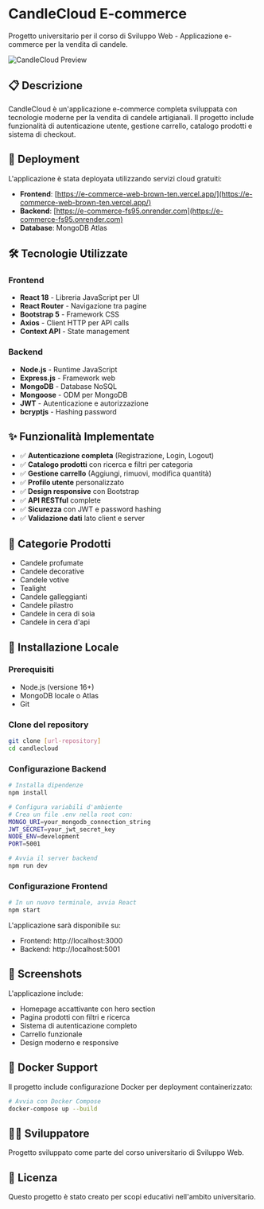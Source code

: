 # CandleCloud E-commerce

Progetto universitario per il corso di Sviluppo Web - Applicazione e-commerce per la vendita di candele.

![CandleCloud Preview](public/readme.jpg)

## 📋 Descrizione

CandleCloud è un'applicazione e-commerce completa sviluppata con tecnologie moderne per la vendita di candele artigianali. Il progetto include funzionalità di autenticazione utente, gestione carrello, catalogo prodotti e sistema di checkout.

## 🚀 Deployment

L'applicazione è stata deployata utilizzando servizi cloud gratuiti:

- **Frontend**: [https://e-commerce-web-brown-ten.vercel.app/](https://e-commerce-web-brown-ten.vercel.app/)
- **Backend**: [https://e-commerce-fs95.onrender.com](https://e-commerce-fs95.onrender.com)
- **Database**: MongoDB Atlas

## 🛠️ Tecnologie Utilizzate

### Frontend
- **React 18** - Libreria JavaScript per UI
- **React Router** - Navigazione tra pagine
- **Bootstrap 5** - Framework CSS
- **Axios** - Client HTTP per API calls
- **Context API** - State management

### Backend
- **Node.js** - Runtime JavaScript
- **Express.js** - Framework web
- **MongoDB** - Database NoSQL
- **Mongoose** - ODM per MongoDB
- **JWT** - Autenticazione e autorizzazione
- **bcryptjs** - Hashing password


## ✨ Funzionalità Implementate

- ✅ **Autenticazione completa** (Registrazione, Login, Logout)
- ✅ **Catalogo prodotti** con ricerca e filtri per categoria
- ✅ **Gestione carrello** (Aggiungi, rimuovi, modifica quantità)
- ✅ **Profilo utente** personalizzato
- ✅ **Design responsive** con Bootstrap
- ✅ **API RESTful** complete
- ✅ **Sicurezza** con JWT e password hashing
- ✅ **Validazione dati** lato client e server

## 🎨 Categorie Prodotti

- Candele profumate
- Candele decorative
- Candele votive
- Tealight
- Candele galleggianti
- Candele pilastro
- Candele in cera di soia
- Candele in cera d'api

## 🔧 Installazione Locale

### Prerequisiti
- Node.js (versione 16+)
- MongoDB locale o Atlas
- Git

### Clone del repository
```bash
git clone [url-repository]
cd candlecloud
```

### Configurazione Backend
```bash
# Installa dipendenze
npm install

# Configura variabili d'ambiente
# Crea un file .env nella root con:
MONGO_URI=your_mongodb_connection_string
JWT_SECRET=your_jwt_secret_key
NODE_ENV=development
PORT=5001

# Avvia il server backend
npm run dev
```

### Configurazione Frontend
```bash
# In un nuovo terminale, avvia React
npm start
```

L'applicazione sarà disponibile su:
- Frontend: http://localhost:3000
- Backend: http://localhost:5001

## 📱 Screenshots

L'applicazione include:
- Homepage accattivante con hero section
- Pagina prodotti con filtri e ricerca
- Sistema di autenticazione completo
- Carrello funzionale
- Design moderno e responsive

## 🐳 Docker Support

Il progetto include configurazione Docker per deployment containerizzato:

```bash
# Avvia con Docker Compose
docker-compose up --build
```

## 👨‍💻 Sviluppatore

Progetto sviluppato come parte del corso universitario di Sviluppo Web.

## 📄 Licenza

Questo progetto è stato creato per scopi educativi nell'ambito universitario.